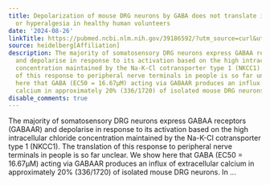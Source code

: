 ```yaml
---
title: Depolarization of mouse DRG neurons by GABA does not translate into acute pain
  or hyperalgesia in healthy human volunteers
date: '2024-08-26'
linkTitle: https://pubmed.ncbi.nlm.nih.gov/39186592/?utm_source=curl&utm_medium=rss&utm_campaign=pubmed-2&utm_content=1FakS-2QOkCT8HsMOQP1bCRQ4YzyumYOmxmF0moLsQ3dFB1E9V&fc=20220326224207&ff=20240827181517&v=2.18.0.post9+e462414
source: heidelberg[Affiliation]
description: The majority of somatosensory DRG neurons express GABAA receptors (GABAAR)
  and depolarise in response to its activation based on the high intracellular chloride
  concentration maintained by the Na-K-Cl cotransporter type 1 (NKCC1). The translation
  of this response to peripheral nerve terminals in people is so far unclear. We show
  here that GABA (EC50 = 16.67μM) acting via GABAAR produces an influx of extracellular
  calcium in approximately 20% (336/1720) of isolated mouse DRG neurons. In ...
disable_comments: true
---
```

The majority of somatosensory DRG neurons express GABAA receptors (GABAAR) and depolarise in response to its activation based on the high intracellular chloride concentration maintained by the Na-K-Cl cotransporter type 1 (NKCC1). The translation of this response to peripheral nerve terminals in people is so far unclear. We show here that GABA (EC50 = 16.67μM) acting via GABAAR produces an influx of extracellular calcium in approximately 20% (336/1720) of isolated mouse DRG neurons. In ...